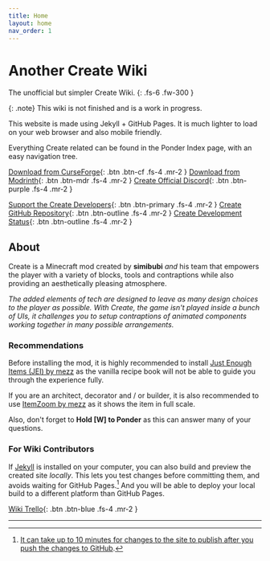 ```yaml
---
title: Home
layout: home
nav_order: 1
---
```

# Another Create Wiki

The unofficial but simpler Create Wiki.
{: .fs-6 .fw-300 }

{: .note}
This wiki is not finished and is a work in progress.

This website is made using Jekyll + GitHub Pages.
It is much lighter to load on your web browser and also mobile friendly.

Everything Create related can be found in the Ponder Index page, with an easy navigation tree.

[Download from CurseForge]{: .btn .btn-cf .fs-4 .mr-2 }
[Download from Modrinth]{: .btn .btn-mdr .fs-4 .mr-2 }
[Create Official Discord]{: .btn .btn-purple .fs-4 .mr-2 }

[Support the Create Developers]{: .btn .btn-primary .fs-4 .mr-2 }
[Create GitHub Repository]{: .btn .btn-outline .fs-4 .mr-2 }
[Create Development Status]{: .btn .btn-outline .fs-4 .mr-2 }

## About
Create is a Minecraft mod created by **simibubi** *and* his team that empowers the player with a variety of blocks, tools and contraptions while also providing an aesthetically pleasing atmosphere.

*The added elements of tech are designed to leave as many design choices to the player as possible. With Create, the game isn't played inside a bunch of UIs, it challenges you to setup contraptions of animated components working together in many possible arrangements.*

### Recommendations
Before installing the mod, it is highly recommended to install [Just Enough Items (JEI) by mezz](https://www.curseforge.com/minecraft/mc-mods/jei) as the vanilla recipe book will not be able to guide you through the experience fully. 

If you are an architect, decorator and / or builder, it is also recommended to use [ItemZoom by mezz](https://www.curseforge.com/minecraft/mc-mods/itemzoom) as it shows the item in full scale.

Also, don't forget to **Hold [W] to Ponder** as this can answer many of your questions.


### For Wiki Contributors
If [Jekyll] is installed on your computer, you can also build and preview the created site *locally*. This lets you test changes before committing them, and avoids waiting for GitHub Pages.[^1] And you will be able to deploy your local build to a different platform than GitHub Pages.

[Wiki Trello]{: .btn .btn-blue .fs-4 .mr-2 }

----

[^1]: [It can take up to 10 minutes for changes to the site to publish after you push the changes to GitHub](https://docs.github.com/en/pages/setting-up-a-github-pages-site-with-jekyll/creating-a-github-pages-site-with-jekyll#creating-your-site).

[Download from CurseForge]: https://www.curseforge.com/minecraft/mc-mods/create
[Download from Modrinth]: https://modrinth.com/mod/create
[Create GitHub Repository]: https://r.createmod.net/gh
[Create Official Discord]: https://discord.gg/AjRTh6B
[Support the Create Developers]: https://github.com/Creators-of-Create/Create/wiki/Supporting-the-Project
[Create Development Status]: https://github.com/Creators-of-Create/Create/wiki/dev.status
[Wiki Trello]: https://trello.com/b/uUDDf4je/another-create-wiki
[Jekyll]: https://jekyllrb.com
